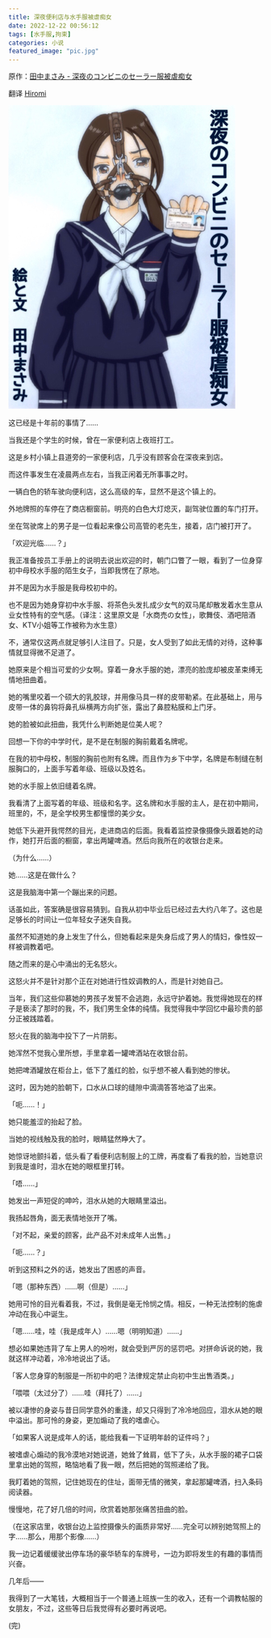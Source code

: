 ```yaml
---
title: 深夜便利店与水手服被虐痴女
date: 2022-12-22 00:56:12
tags: [水手服,拘束]
categories: 小说
featured_image: "pic.jpg"
---
```


原作：[田中まさみ - 深夜のコンビニのセーラー服被虐痴女](https://www.pixiv.net/novel/show.php?id=5837761)

翻译 [Hiromi](https://hiromi.eu.org/)

![](pic.jpg)

这已经是十年前的事情了……

当我还是个学生的时候，曾在一家便利店上夜班打工。

这是乡村小镇上县道旁的一家便利店，几乎没有顾客会在深夜来到店。

而这件事发生在凌晨两点左右，当我正闲着无所事事之时。

一辆白色的轿车驶向便利店，这么高级的车，显然不是这个镇上的。

外地牌照的车停在了商店橱窗前。明亮的白色大灯熄灭，副驾驶位置的车门打开。

坐在驾驶席上的男子是一位看起来像公司高管的老先生，接着，店门被打开了。

「欢迎光临……？」

我正准备按员工手册上的说明去说出欢迎的时，朝门口瞥了一眼，看到了一位身穿初中母校水手服的陌生女子，当即我愣在了原地。

并不是因为水手服是我母校初中的。

也不是因为她身穿初中水手服、将茶色头发扎成少女气的双马尾却散发着水生意从业女性特有的空气感。（译注：这里原文是「水商売の女性」，歌舞伎、酒吧陪酒女、KTV小姐等工作被称为水生意）

不，通常仅这两点就足够引人注目了。只是，女人受到了如此无情的对待，这种事情就显得微不足道了。

她原来是个相当可爱的少女啊。穿着一身水手服的她，漂亮的脸庞却被皮革束缚无情地扭曲着。

她的嘴里咬着一个硕大的乳胶球，并用像马具一样的皮带勒紧。在此基础上，用与皮带一体的鼻钩将鼻孔纵横两方向扩张，露出了鼻腔粘膜和上门牙。

她的脸被如此扭曲，我凭什么判断她是位美人呢？

回想一下你的中学时代，是不是在制服的胸前戴着名牌呢。

在我的初中母校，制服的胸前也附有名牌。而且作为乡下中学，名牌是布制缝在制服胸口的，上面手写着年级、班级以及姓名。

她的水手服上依旧缝着名牌。

我看清了上面写着的年级、班级和名字。这名牌和水手服的主人，是在初中期间，班里的，不，是全学校男生都憧憬的美少女。

她低下头避开我愕然的目光，走进商店的后面。我看着监控录像摄像头跟着她的动作，她打开后面的橱窗，拿出两罐啤酒。然后向我所在的收银台走来。

（为什么……）

她……这是在做什么？

这是我脑海中第一个蹦出来的问题。

话虽如此，答案确是很容易猜到。自我从初中毕业后已经过去大约八年了。这也是足够长的时间让一位年轻女子迷失自我。

虽然不知道她的身上发生了什么，但她看起来是失身后成了男人的情妇，像性奴一样被调教着吧。

随之而来的是心中涌出的无名怒火。

这怒火并不是针对那个正在对她进行性奴调教的人，而是针对她自己。

当年，我们这些仰慕她的男孩子发誓不会逃跑，永远守护着她。我觉得她现在的样子是亵渎了那时的我，不，我们男生全体的纯情。我觉得我中学回忆中最珍贵的部分正被践踏着。

怒火在我的脑海中投下了一片阴影。

她浑然不觉我心里所想，手里拿着一罐啤酒站在收银台前。

她把啤酒罐放在柜台上，低下了羞红的脸，似乎想不被人看到她的惨状。

这时，因为她的脸朝下，口水从口球的缝隙中滴滴答答地溢了出来。

「呃……！」

她只能羞涩的抬起了脸。

当她的视线触及我的脸时，眼睛猛然睁大了。

她惊讶地颤抖着，低头看了看便利店制服上的工牌，再度看了看我的脸，当她意识到我是谁时，泪水在她的眼框里打转。

「唔……」

她发出一声短促的呻吟，泪水从她的大眼睛里溢出。

我扬起唇角，面无表情地张开了嘴。

「对不起，亲爱的顾客，此产品不对未成年人出售。」

「呃……？」

听到这预料之外的话，她发出了困惑的声音。

「嗯（那种东西）……啊（但是）……」

她用可怜的目光看着我，不过，我倒是毫无怜悯之情。相反，一种无法控制的施虐冲动在我心中诞生。

「嗯……哇，哇（我是成年人）……嗯（明明知道）……」

想必如果她违背了车上男人的吩咐，就会受到严厉的惩罚吧。对拼命诉说的她，我就这样冲动着，冷冷地说出了话。

「客人您身穿的制服是一所初中的吧？法律规定禁止向初中生出售酒类。」

「喂喂（太过分了）……哇（拜托了）……」

被以凄惨的身姿与昔日同学意外的重逢，却又只得到了冷冷地回应，泪水从她的眼中溢出。那可怜的身姿，更加煽动了我的嗜虐心。

「如果客人说是成年人的话，能给我看一下证明年龄的证件吗？」

被嗜虐心煽动的我冷漠地对她说道，她耸了耸肩，低下了头，从水手服的裙子口袋里拿出她的驾照，略恼地看了我一眼，然后把她的驾照递给了我。

我盯着她的驾照，记住她现在的住址，面带无情的微笑，拿起那罐啤酒，扫入条码阅读器。

慢慢地，花了好几倍的时间，欣赏着她那张痛苦扭曲的脸。

（在这家店里，收银台边上监控摄像头的画质非常好……完全可以辨别她驾照上的字……那么，用那个影像……）

我一边记着缓缓驶出停车场的豪华轿车的车牌号，一边为即将发生的有趣的事情而兴奋。

几年后——

我得到了一大笔钱，大概相当于一个普通上班族一生的收入，还有一个调教帖服的女朋友，不过，这些等日后我觉得有必要时再说吧。

(完)